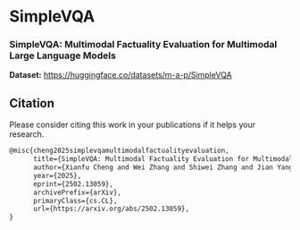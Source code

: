 # SimpleVQA
### SimpleVQA: Multimodal Factuality Evaluation for Multimodal Large Language Models

**Dataset:** https://huggingface.co/datasets/m-a-p/SimpleVQA
## Citation
Please consider citing this work in your publications if it helps your research.
```tex
@misc{cheng2025simplevqamultimodalfactualityevaluation,
      title={SimpleVQA: Multimodal Factuality Evaluation for Multimodal Large Language Models}, 
      author={Xianfu Cheng and Wei Zhang and Shiwei Zhang and Jian Yang and Xiangyuan Guan and Xianjie Wu and Xiang Li and Ge Zhang and Jiaheng Liu and Yuying Mai and Yutao Zeng and Zhoufutu Wen and Ke Jin and Baorui Wang and Weixiao Zhou and Yunhong Lu and Tongliang Li and Wenhao Huang and Zhoujun Li},
      year={2025},
      eprint={2502.13059},
      archivePrefix={arXiv},
      primaryClass={cs.CL},
      url={https://arxiv.org/abs/2502.13059}, 
}
```
